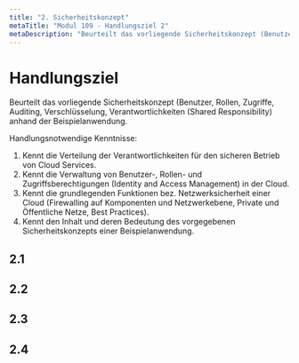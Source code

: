 ```yaml
---
title: "2. Sicherheitskonzept"
metaTitle: "Modul 109 - Handlungsziel 2"
metaDescription: "Beurteilt das vorliegende Sicherheitskonzept (Benutzer, Rollen, Zugriffe, Auditing, Verschlüsselung, Verantwortlichkeiten (Shared Responsibility) anhand der Beispielanwendung."
---
```


# Handlungsziel
Beurteilt das vorliegende Sicherheitskonzept (Benutzer, Rollen, Zugriffe, Auditing, Verschlüsselung, Verantwortlichkeiten (Shared Responsibility) anhand der Beispielanwendung.

Handlungsnotwendige Kenntnisse:
1. Kennt die Verteilung der Verantwortlichkeiten für den sicheren Betrieb von Cloud Services.
2. Kennt die Verwaltung von Benutzer-, Rollen- und Zugriffsberechtigungen (Identity and Access Management) in der Cloud.
3. Kennt die grundlegenden Funktionen bez. Netzwerksicherheit einer Cloud (Firewalling auf Komponenten und Netzwerkebene, Private und Öffentliche Netze, Best Practices).
4. Kennt den Inhalt und deren Bedeutung des vorgegebenen Sicherheitskonzepts einer Beispielanwendung.



## 2.1 
## 2.2
## 2.3
## 2.4


